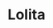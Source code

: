 ---
title: "Lolita"
description: "I am a juicy, sweet, pretty girl with appetizing forms. I am used to being the best in bed with a man. VIP accompaniment is an entertainment for me and I get great pleasure from it. I'm very passionate but at the same time gentle, so I'll not only give pleasure but also distract from everyday worries. I'm sure I'll be able to brighten up your time with a nice conversation or during an active holiday, evaluate your hobbies or accompany you to a business meeting.

Furthermore, I know several foreign languages well, so we will be able to understand each other. VIP escort will fulfill any of your desires. You can use the service in our agency. Waiting for you!"
Price: "From 1000$"
height: "172"
weight: "49"
age: "23"
folder: lolita
mainImage: 1.webp
bustSize: "3"
hairColor: "brunet"
visa: "GB"
images:
  - 2.webp
  - 3.webp
---
